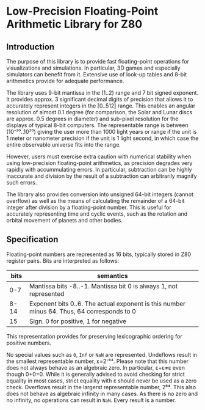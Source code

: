 # Low-Precision Floating-Point Arithmetic Library for Z80

## Introduction
The purpose of this library is to provide fast floating-point operations for 
visualizations and simulations. In particular, 3D games and especially simulators 
can benefit from it. Extensive use of look-up tables and 8-bit arithmetics 
provide for adequate performance.

The library uses 9-bit mantissa in the \[1..2) range and 7 bit signed exponent.
It provides approx. 3 significant decimal digits of precision that allows it to 
accurately represent integers in the \[0..512\] range. This enables an angular 
resolution of almost 0.1 degree (for comparison, the Solar and Lunar discs are 
approx. 0.5 degrees in diameter) and sub-pixel resolution for the displays of 
typical 8-bit computers. The representable range is between (10⁻²⁰..10²⁰) giving 
the user more than 1000 light years or range if the unit is 1 meter or nanometer 
precision if the unit is 1 light second, in which case the entire observable 
universe fits into the range.

However, users must exercise extra caution with numerical stability when using 
low-precision floating-point arithmetics, as precision degrades very rapidly with 
accummulating errors. In particular, subtraction can be highly inaccurate and 
division by the result of a subtraction can arbitrarily magnify such errors.

The library also provides conversion into unsigned 64-bit integers (cannot 
overflow) as well as the means of calculating the remainder of a 64-bit integer 
after division by a floating-point number. This is useful for accurately 
representing time and cyclic events, such as the rotation and orbital movement 
of planets and other bodies.

## Specification

Floating-point numbers are represented as 16 bits, typically stored in Z80 register 
pairs. Bits are interpreted as follows:

bits| semantics
--- | ---
0-7 | Mantissa bits -8..-1. Mantissa bit 0 is always 1, not represented
8-14| Exponent bits 0..6. The actual exponent is this number minus 64. Thus, 64 corresponds to 0
15  | Sign. 0 for positive, 1 for negative

This representation provides for preserving lexicographic ordering for positive 
numbers.

No special values such as `0`, `Inf` or `NaN` are represented. Undeflows 
result in the smallest representable number, ε=2⁻⁶⁴. Please note that this number 
does not always behave as an algebraic zero. In particular, ε+ε≠ε even though 0+0=0. 
While it is generally advised to avoid checking for strict equality in most cases, 
strict equality with ε should never be used as a zero check. Overflows result in 
the largerst representable number, 2⁶⁴. This also does not behave as algebraic 
infinity in many cases. As there is no zero and no infinity, no operations can 
result in `NaN`. Every result is a number.
